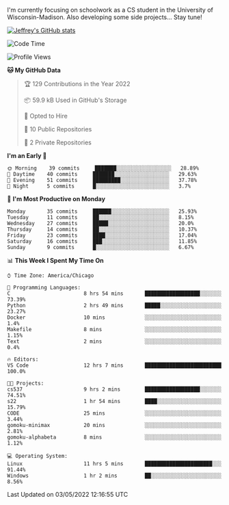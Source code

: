 

I'm currently focusing on schoolwork as a CS student in the University of Wisconsin-Madison.
Also developing some side projects...
Stay tune!

<!-- [![wakatime](https://wakatime.com/badge/user/99a12255-d5fa-4530-a56f-b1f6efe8669d.svg?style=for-the-badge)](https://wakatime.com/@99a12255-d5fa-4530-a56f-b1f6efe8669d) -->

[![Jeffrey's GitHub stats](https://github-readme-stats.vercel.app/api?username=slijeff&count_private=true&show_icons=true)](https://github.com/anuraghazra/github-readme-stats)

<!-- [![Jeffrey's wakatime stats](https://github-readme-stats.vercel.app/api/wakatime?username=slijeff&custom_title=Coding+Time+Last+Week)](https://github.com/slijeff/github-readme-stats) -->

<!-- [![Top Langs](https://github-readme-stats.vercel.app/api/top-langs/?username=slijeff&count_private=true&langs_count=8&hide=javascript&custom_title=Repo+Languages)](https://github.com/anuraghazra/github-readme-stats) -->

<!--START_SECTION:waka-->
![Code Time](http://img.shields.io/badge/Code%20Time-41%20hrs%2026%20mins-blue)

![Profile Views](http://img.shields.io/badge/Profile%20Views-3-blue)

**🐱 My GitHub Data** 

> 🏆 129 Contributions in the Year 2022
 > 
> 📦 59.9 kB Used in GitHub's Storage 
 > 
> 💼 Opted to Hire
 > 
> 📜 10 Public Repositories 
 > 
> 🔑 2 Private Repositories  
 > 
**I'm an Early 🐤** 

```text
🌞 Morning    39 commits     ███████░░░░░░░░░░░░░░░░░░   28.89% 
🌆 Daytime    40 commits     ███████░░░░░░░░░░░░░░░░░░   29.63% 
🌃 Evening    51 commits     █████████░░░░░░░░░░░░░░░░   37.78% 
🌙 Night      5 commits      █░░░░░░░░░░░░░░░░░░░░░░░░   3.7%

```
📅 **I'm Most Productive on Monday** 

```text
Monday       35 commits     ██████░░░░░░░░░░░░░░░░░░░   25.93% 
Tuesday      11 commits     ██░░░░░░░░░░░░░░░░░░░░░░░   8.15% 
Wednesday    27 commits     █████░░░░░░░░░░░░░░░░░░░░   20.0% 
Thursday     14 commits     ██░░░░░░░░░░░░░░░░░░░░░░░   10.37% 
Friday       23 commits     ████░░░░░░░░░░░░░░░░░░░░░   17.04% 
Saturday     16 commits     ███░░░░░░░░░░░░░░░░░░░░░░   11.85% 
Sunday       9 commits      █░░░░░░░░░░░░░░░░░░░░░░░░   6.67%

```


📊 **This Week I Spent My Time On** 

```text
⌚︎ Time Zone: America/Chicago

💬 Programming Languages: 
C                        8 hrs 54 mins       ██████████████████░░░░░░░   73.39% 
Python                   2 hrs 49 mins       █████░░░░░░░░░░░░░░░░░░░░   23.27% 
Docker                   10 mins             ░░░░░░░░░░░░░░░░░░░░░░░░░   1.4% 
Makefile                 8 mins              ░░░░░░░░░░░░░░░░░░░░░░░░░   1.15% 
Text                     2 mins              ░░░░░░░░░░░░░░░░░░░░░░░░░   0.4%

🔥 Editors: 
VS Code                  12 hrs 7 mins       █████████████████████████   100.0%

🐱‍💻 Projects: 
cs537                    9 hrs 2 mins        ██████████████████░░░░░░░   74.51% 
s22                      1 hr 54 mins        ████░░░░░░░░░░░░░░░░░░░░░   15.79% 
CODE                     25 mins             ░░░░░░░░░░░░░░░░░░░░░░░░░   3.44% 
gomoku-minimax           20 mins             ░░░░░░░░░░░░░░░░░░░░░░░░░   2.81% 
gomoku-alphabeta         8 mins              ░░░░░░░░░░░░░░░░░░░░░░░░░   1.12%

💻 Operating System: 
Linux                    11 hrs 5 mins       ██████████████████████░░░   91.44% 
Windows                  1 hr 2 mins         ██░░░░░░░░░░░░░░░░░░░░░░░   8.56%

```


 Last Updated on 03/05/2022 12:16:55 UTC
<!--END_SECTION:waka-->
